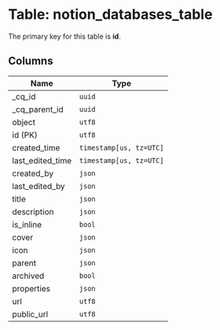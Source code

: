 # Table: notion_databases_table

The primary key for this table is **id**.

## Columns

| Name          | Type          |
| ------------- | ------------- |
|_cq_id|`uuid`|
|_cq_parent_id|`uuid`|
|object|`utf8`|
|id (PK)|`utf8`|
|created_time|`timestamp[us, tz=UTC]`|
|last_edited_time|`timestamp[us, tz=UTC]`|
|created_by|`json`|
|last_edited_by|`json`|
|title|`json`|
|description|`json`|
|is_inline|`bool`|
|cover|`json`|
|icon|`json`|
|parent|`json`|
|archived|`bool`|
|properties|`json`|
|url|`utf8`|
|public_url|`utf8`|